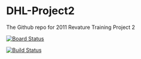 # DHL-Project2
The Github repo for 2011 Revature Training Project 2

[![Board Status](https://dev.azure.com/2011-Revature-Project2/0ca1e1e0-6d85-4309-8693-a63578c346e0/4aa37e0a-9cec-461c-9d30-01574428975e/_apis/work/boardbadge/da1df55a-1c6d-493e-bed6-e7014ce5ef9d)](https://dev.azure.com/2011-Revature-Project2/0ca1e1e0-6d85-4309-8693-a63578c346e0/_boards/board/t/4aa37e0a-9cec-461c-9d30-01574428975e/Microsoft.EpicCategory/)

[![Build Status](https://dev.azure.com/2011-Revature-Project2/2011-Revature-Project2/_apis/build/status/2011-nov02-net.DHL-Project2?branchName=master)](https://dev.azure.com/2011-Revature-Project2/2011-Revature-Project2/_build/latest?definitionId=2&branchName=master)
